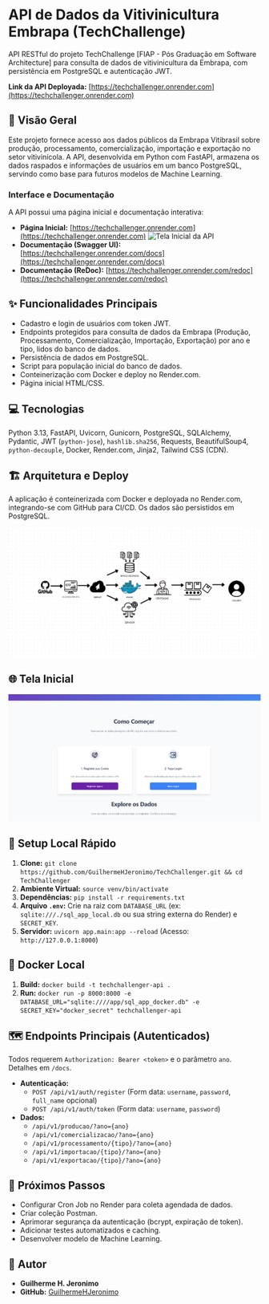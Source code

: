 # API de Dados da Vitivinicultura Embrapa (TechChallenge)

API RESTful do projeto TechChallenge [FIAP - Pós Graduação em Software Architecture] para consulta de dados de vitivinicultura da Embrapa, com persistência em PostgreSQL e autenticação JWT.

**Link da API Deployada:** [https://techchallenger.onrender.com](https://techchallenger.onrender.com)

## 📝 Visão Geral

Este projeto fornece acesso aos dados públicos da Embrapa Vitibrasil sobre produção, processamento, comercialização, importação e exportação no setor vitivinícola. A API, desenvolvida em Python com FastAPI, armazena os dados raspados e informações de usuários em um banco PostgreSQL, servindo como base para futuros modelos de Machine Learning.

### Interface e Documentação
A API possui uma página inicial e documentação interativa:
* **Página Inicial:** [https://techchallenger.onrender.com](https://techchallenger.onrender.com)
  ![Tela Inicial da API](docs/images/tela_inicial_api.png)
* **Documentação (Swagger UI):** [https://techchallenger.onrender.com/docs](https://techchallenger.onrender.com/docs)
* **Documentação (ReDoc):** [https://techchallenger.onrender.com/redoc](https://techchallenger.onrender.com/redoc)

## ✨ Funcionalidades Principais

* Cadastro e login de usuários com token JWT.
* Endpoints protegidos para consulta de dados da Embrapa (Produção, Processamento, Comercialização, Importação, Exportação) por ano e tipo, lidos do banco de dados.
* Persistência de dados em PostgreSQL.
* Script para população inicial do banco de dados.
* Conteinerização com Docker e deploy no Render.com.
* Página inicial HTML/CSS.

## 💻 Tecnologias

Python 3.13, FastAPI, Uvicorn, Gunicorn, PostgreSQL, SQLAlchemy, Pydantic, JWT (`python-jose`), `hashlib.sha256`, Requests, BeautifulSoup4, `python-decouple`, Docker, Render.com, Jinja2, Tailwind CSS (CDN).

## 🏗️ Arquitetura e Deploy

A aplicação é conteinerizada com Docker e deployada no Render.com, integrando-se com GitHub para CI/CD. Os dados são persistidos em PostgreSQL.

![Fluxograma do Deploy](app/docs/images/fluxo_deploy_api.png)

## 🌐 Tela Inicial

![Inicio](app/docs/images/tela_inicial_api.png)



## 🚀 Setup Local Rápido

1.  **Clone:** `git clone https://github.com/GuilhermeHJeronimo/TechChallenger.git && cd TechChallenger`
2.  **Ambiente Virtual:** `source venv/bin/activate`
3.  **Dependências:** `pip install -r requirements.txt`
4.  **Arquivo `.env`:** Crie na raiz com `DATABASE_URL` (ex: `sqlite:///./sql_app_local.db` ou sua string externa do Render) e `SECRET_KEY`.
5.  **Servidor:** `uvicorn app.main:app --reload` (Acesso: `http://127.0.0.1:8000`)

## 🐳 Docker Local
1.  **Build:** `docker build -t techchallenger-api .`
2.  **Run:** `docker run -p 8000:8000 -e DATABASE_URL="sqlite:////app/sql_app_docker.db" -e SECRET_KEY="docker_secret" techchallenger-api`

## 🗺️ Endpoints Principais (Autenticados)

Todos requerem `Authorization: Bearer <token>` e o parâmetro `ano`. Detalhes em `/docs`.

* **Autenticação:**
    * `POST /api/v1/auth/register` (Form data: `username`, `password`, `full_name` opcional)
    * `POST /api/v1/auth/token` (Form data: `username`, `password`)
* **Dados:**
    * `/api/v1/producao/?ano={ano}`
    * `/api/v1/comercializacao/?ano={ano}`
    * `/api/v1/processamento/{tipo}/?ano={ano}`
    * `/api/v1/importacao/{tipo}/?ano={ano}`
    * `/api/v1/exportacao/{tipo}/?ano={ano}`


## 🔮 Próximos Passos
* Configurar Cron Job no Render para coleta agendada de dados.
* Criar coleção Postman.
* Aprimorar segurança da autenticação (bcrypt, expiração de token).
* Adicionar testes automatizados e caching.
* Desenvolver modelo de Machine Learning.

## 👤 Autor
* **Guilherme H. Jeronimo**
* **GitHub:** [GuilhermeHJeronimo](https://github.com/GuilhermeHJeronimo)